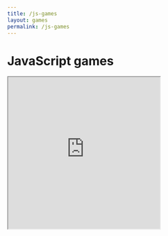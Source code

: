 ```yaml
---
title: /js-games
layout: games
permalink: /js-games
---
```


# JavaScript games
<!-- <br> -->
<iframe src="https://editor.p5js.org/Plotkine/present/wt0UfN_ce" width="350px" height="350px" frameBorder="1" title="snake"></iframe>
